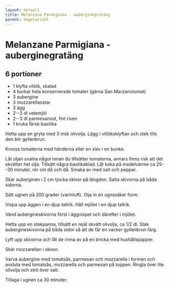 ```yaml
---
layout: default
title: Melanzane Parmigiana - auberginegratäng
parent: Vegetariskt
---
```

# Melanzane Parmigiana - auberginegratäng

## 6 portioner

- 1 klyfta vitlök, skalad
- 4 burkar hela konserverade tomater (gärna San Marzanotomat)
- 3 aubergine
- 3 mozzarellaostar
- 3 ägg
- 2--3 dl vetemjöl
- 2--3 dl parmesanost, fint riven
- 1 kruka färsk basilika

Hetta upp en gryta med 3 msk olivolja. Lägg i vitlöksklyftan och stek tills den blir
gyllenbrun.

Krossa tomaterna med händerna eller en slev i en bunke.

Låt oljan svalna något innan du tillsätter tomaterna, annars finns risk att det skvätter
het olja. Tillsätt några basilikablad. Låt koka på medelvärme ca 25--30 minuter, rör om då
och då. Smaka av med salt och peppar.

Skär auberginen i 2 cm tjocka skivor på längden. Salta skivorna på båda sidorna.

Sätt ugnen på 200 grader (varmluft). Olja in en ugnssäker form.

Vispa upp äggen i en djup tallrik. Häll mjölet i en djup tallrik.

Vänd aubergineskivorna först i äggvispet och därefter i mjölet.

Hetta upp en stekpanna, tillsätt en rejäl skvätt olivolja, ca 1/2 dl. Stek
aubergineskivorna på båda sidor så att de får en vacker gyllenbrun färg.

Lyft upp skivorna och låt de rinna av på en bricka med hushållspapper.

Skär mozzarellan i skivor.

Varva aubergine med tomatsås, parmesan och mozzarella i formen och avsluta med tomatsås,
mozzarella och parmesan på toppen. Ringla över lite olivolja och strö över salt.

Tillaga i ugnen ca 30 minuter.
